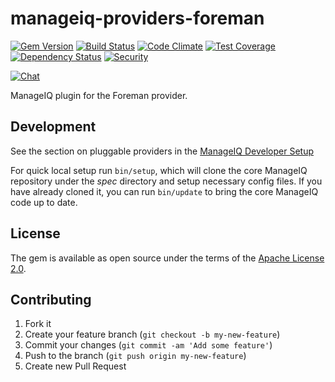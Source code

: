 # manageiq-providers-foreman

[![Gem Version](https://badge.fury.io/rb/manageiq-providers-foreman.svg)](http://badge.fury.io/rb/manageiq-providers-foreman)
[![Build Status](https://travis-ci.org/ManageIQ/manageiq-providers-foreman.svg?branch=jansa)](https://travis-ci.org/ManageIQ/manageiq-providers-foreman)
[![Code Climate](https://codeclimate.com/github/ManageIQ/manageiq-providers-foreman.svg)](https://codeclimate.com/github/ManageIQ/manageiq-providers-foreman)
[![Test Coverage](https://codeclimate.com/github/ManageIQ/manageiq-providers-foreman/badges/coverage.svg)](https://codeclimate.com/github/ManageIQ/manageiq-providers-foreman/coverage)
[![Dependency Status](https://gemnasium.com/ManageIQ/manageiq-providers-foreman.svg)](https://gemnasium.com/ManageIQ/manageiq-providers-foreman)
[![Security](https://hakiri.io/github/ManageIQ/manageiq-providers-foreman/jansa.svg)](https://hakiri.io/github/ManageIQ/manageiq-providers-foreman/jansa)

[![Chat](https://badges.gitter.im/Join%20Chat.svg)](https://gitter.im/ManageIQ/manageiq-providers-foreman?utm_source=badge&utm_medium=badge&utm_campaign=pr-badge&utm_content=badge)

ManageIQ plugin for the Foreman provider.

## Development

See the section on pluggable providers in the [ManageIQ Developer Setup](http://manageiq.org/docs/guides/developer_setup)

For quick local setup run `bin/setup`, which will clone the core ManageIQ repository under the *spec* directory and setup necessary config files. If you have already cloned it, you can run `bin/update` to bring the core ManageIQ code up to date.

## License

The gem is available as open source under the terms of the [Apache License 2.0](http://www.apache.org/licenses/LICENSE-2.0).

## Contributing

1. Fork it
2. Create your feature branch (`git checkout -b my-new-feature`)
3. Commit your changes (`git commit -am 'Add some feature'`)
4. Push to the branch (`git push origin my-new-feature`)
5. Create new Pull Request

